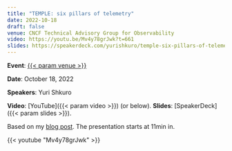 ```yaml
---
title: "TEMPLE: six pillars of telemetry"
date: 2022-10-18
draft: false
venue: CNCF Technical Advisory Group for Observability
video: https://youtu.be/Mv4y78grJwk?t=661
slides: https://speakerdeck.com/yurishkuro/temple-six-pillars-of-telemetry
---
```


**Event**: [{{< param venue >}}](https://github.com/cncf/tag-observability)

**Date**: October 18, 2022

**Speakers**: Yuri Shkuro

**Video**: [YouTube]({{< param video >}}) (or below). **Slides**: [SpeakerDeck]({{< param slides >}}).

Based on my [blog post](https://medium.com/@YuriShkuro/temple-six-pillars-of-observability-4ac3e3deb402).
The presentation starts at 11min in.

{{< youtube "Mv4y78grJwk" >}}
